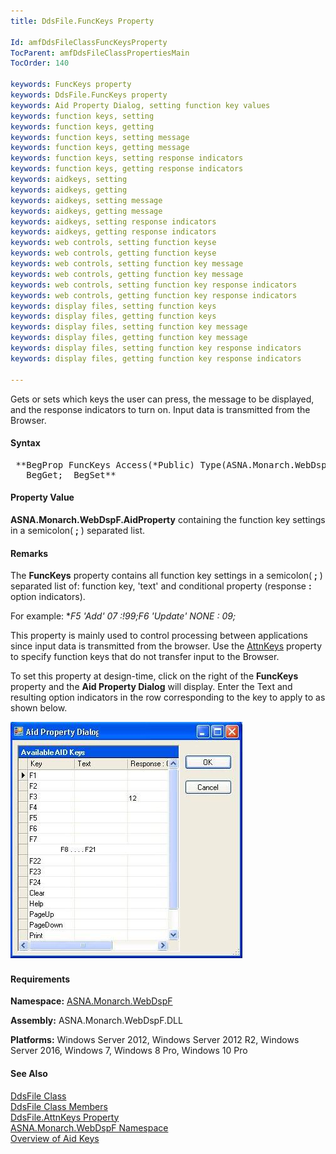 ```yaml
---
title: DdsFile.FuncKeys Property

Id: amfDdsFileClassFuncKeysProperty
TocParent: amfDdsFileClassPropertiesMain
TocOrder: 140

keywords: FuncKeys property
keywords: DdsFile.FuncKeys property
keywords: Aid Property Dialog, setting function key values
keywords: function keys, setting
keywords: function keys, getting
keywords: function keys, setting message
keywords: function keys, getting message
keywords: function keys, setting response indicators
keywords: function keys, getting response indicators
keywords: aidkeys, setting
keywords: aidkeys, getting
keywords: aidkeys, setting message
keywords: aidkeys, getting message
keywords: aidkeys, setting response indicators
keywords: aidkeys, getting response indicators
keywords: web controls, setting function keyse
keywords: web controls, getting function keyse
keywords: web controls, setting function key message
keywords: web controls, getting function key message
keywords: web controls, setting function key response indicators
keywords: web controls, getting function key response indicators
keywords: display files, setting function keys
keywords: display files, getting function keys
keywords: display files, setting function key message
keywords: display files, getting function key message
keywords: display files, setting function key response indicators
keywords: display files, getting function key response indicators

---
```


Gets or sets which keys the user can press, the message to be displayed, and the response indicators to turn on. Input data is transmitted from the Browser.

#### Syntax
<pre class="prettyprint"> **BegProp FuncKeys Access(*Public) Type(ASNA.Monarch.WebDspF.AidProperty)
   BegGet;  BegSet** </pre>

#### Property Value
**ASNA.Monarch.WebDspF.AidProperty** containing the function key settings in a semicolon( **;** ) separated list.

#### Remarks
The **FuncKeys** property contains all function key settings in a semicolon( **;** ) separated list of: function key, 'text' and conditional property (response **:** option indicators).

For example: **F5 'Add' 07 :!99;F6 'Update' *NONE : 09;** 

This property is mainly used to control processing between applications since input data is transmitted from the browser. Use the [ AttnKeys](amfDdsFileClassAttnKeysProperty.html) property to specify function keys that do not transfer input to the Browser.

To set this property at design-time, click on the right of the **FuncKeys** property and the **Aid Property Dialog** will display. Enter the Text and resulting option indicators in the row corresponding to the key to apply to as shown below.

![](Images/zzFuncKeys.jpg) 

#### Requirements
**Namespace:** [ASNA.Monarch.WebDspF](amfWebDspFNamespace.html)

**Assembly:** ASNA.Monarch.WebDspF.DLL

**Platforms:** Windows Server 2012, Windows Server 2012 R2, Windows Server 2016, Windows 7, Windows 8 Pro, Windows 10 Pro

#### See Also
[DdsFile Class](amfDdsFileClass.html) <br clear="none" /> [DdsFile Class Members](amfDdsFileClassMembers.html) <br clear="none" /> [ DdsFile.AttnKeys Property](amfDdsFileClassAttnKeysProperty.html) <br clear="none" /> [ ASNA.Monarch.WebDspF Namespace](amfWebDspFNamespace.html) <br clear="none" /> [Overview of Aid Keys](amfconOverviewofAidKeys.html) 
